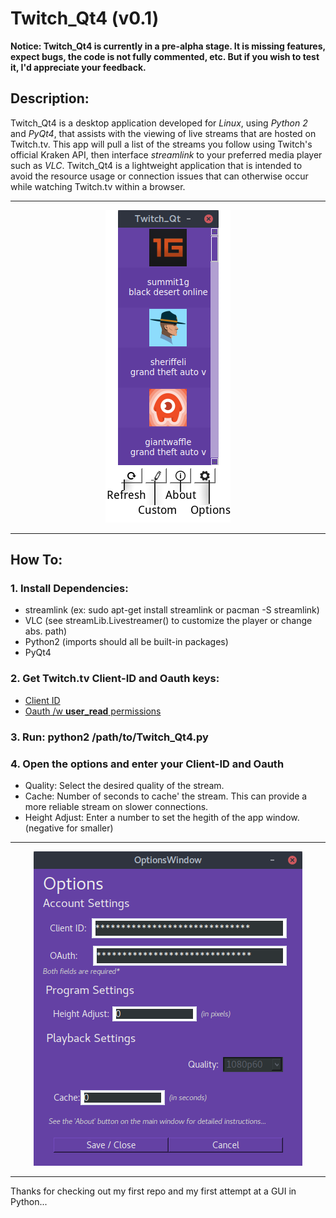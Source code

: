 # Twitch_Qt4 (v0.1)
**Notice: Twitch_Qt4 is currently in a pre-alpha stage. It is missing features, expect bugs, the code is not fully commented, etc. But if you wish to test it, I'd appreciate your feedback.**

## Description:
Twitch_Qt4 is a desktop application developed for *Linux*, using *Python 2* and *PyQt4*, that assists with the viewing of live streams that are hosted on Twitch.tv. This app will pull a list of the streams you follow using Twitch's official Kraken API, then interface *streamlink* to your preferred media player such as *VLC*. Twitch_Qt4 is a lightweight application that is intended to avoid the resource usage or connection issues that can otherwise occur while watching Twitch.tv within a browser.

<hr>

<p align="center">
  <img src="https://github.com/datguy-dev/Twitch_Qt4/blob/master/assets/UI.png" title="Main Window">
</p>

<hr>

## How To:
### 1. Install Dependencies:
  * streamlink (ex: sudo apt-get install streamlink or pacman -S streamlink)
  * VLC (see streamLib.Livestreamer() to customize the player or change abs. path)
  * Python2 (imports should all be built-in packages)
  * PyQt4
  
### 2. Get Twitch.tv Client-ID and Oauth keys:
   * [Client ID](https://blog.twitch.tv/client-id-required-for-kraken-api-calls-afbb8e95f843)
   * [Oauth /w **user_read** permissions](http://twitchapps.com/tokengen/)
   
### 3. Run: python2 /path/to/Twitch_Qt4.py

### 4. Open the options and enter your Client-ID and Oauth
   - Quality: Select the desired quality of the stream.
   - Cache: Number of seconds to cache' the stream. This can provide a more reliable stream on slower connections.
   - Height Adjust: Enter a number to set the hegith of the app window. (negative for smaller)

<hr>

<p align="center">
  <img src="https://github.com/datguy-dev/Twitch_Qt4/blob/master/assets/options.png" title="Options Window">
</p>

<hr>

Thanks for checking out my first repo and my first attempt at a GUI in Python...
